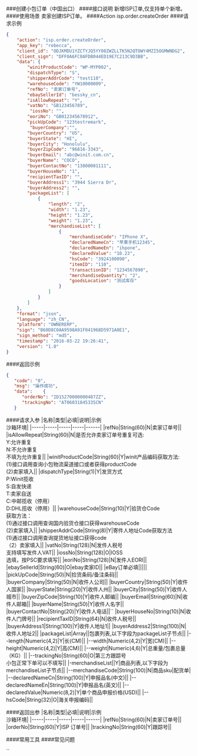 ###创建小包订单（中国出口）
####接口说明
新增ISP订单,仅支持单个新增。
####使用场景
卖家创建ISP订单。
####Action
isp.order.createOrder
####请求示例
```json
{
    "action": "isp.order.createOrder",
    "app_key": "rebecca",
    "client_id": "ODJKMDU1YZCTYJQ5YY00ZWZLLTK5N2QTOWY4MZI5OGMWNDG2",
    "client_sign": "DFF0A6FC0AFDB044ED19E7C213C9D3BB",
    "data": {
        "winitProductCode": "WP-MYP002",
        "dispatchType": "S",
        "shipperAddrCode": "test110",
        "warehouseCode": "YW10000009",
        "refNo": "卖家订单号",
        "ebaySellerId": "bessky_cn",
        "isAllowRepeat": "Y",
        "vatNo": "GB123456789",
         "iossNo": "",
        "eoriNo": "GB012345678912",
        "pickUpCode": "123testremark",
         "buyerCompany":"",
        "buyerCountry": "US",
        "buyerState": "HI",
        "buyerCity": "Honolulu",
        "buyerZipCode": "96816-3343",
        "buyerEmail": "abc@winit.com.cn",
        "buyerName": "COCO",
        "buyerContactNo": "13800001111",
        "buyerHouseNo": "1",
        "recipientTaxID": "",
        "buyerAddress1": "3944 Sierra Dr",
        "buyerAddress2": "",
        "packageList": [
            {
                "length": "2",
                "width": "1.23",
                "height": "1.23",
                "weight": "1.23",
                "merchandiseList": [
                    {
                        "merchandiseCode": "IPhone X",
                        "declaredNameCn": "苹果手机12345",
                        "declaredNameEn": "ihpone",
                        "declaredValue": "10.23",
                        "hsCode": "3924100090",
                        "itemID": "110",
                        "transactionID": "1234567890",
                        "merchandiseQuantity": "2",
                        "goodsLocation": "测试库存"
                    }
                ]
            }
        ]
    },
    "format": "json",
    "language": "zh_CN",
    "platform": "OWNERERP",
    "sign": "B60D8C0AA9598A91F041968D5971A0E1",
    "sign_method": "md5",
    "timestamp": "2016-03-22 19:26:41",
    "version": "1.0"
}
```
####返回示例
```json
{
   "code": "0",
   "msg": "操作成功",
   "data":    {
      "orderNo": "ID15270000000487ZZ",
      "trackingNo": "AT06031845335CN"
   }
```
####请求入参
|名称|类型|必填|说明|示例<br>沙箱环境|
|-----|-----|-----|-----|------|
|refNo|String(60)|N|卖家订单号||
|isAllowRepeat|String(60)|N|是否允许卖家订单号重复可选:<br>Y:允许重复<br>N:不允许重复<br>不填为允许重复||
|winitProductCode|String(60)|Y|winit产品编码获取方法:<br>(1)接口调用查询小包物流渠道接口或者获得productCode<br>(2)卖家填入||
|dispatchType|String(1)|Y|发货方式<br>P:Winit揽收<br>S:自发快递<br>T:卖家自送<br>C:中邮揽收（停用）<br>D:DHL揽收（停用）||
|warehouseCode|String(10)|Y|验货仓Code<br>获取方法：<br>(1)通过接口调用查询国内验货仓接口获得warehouseCode<br>(2)卖家填入||
|shipperAddrCode|String(8)|Y|寄件人地址Code获取方法<br>(1)通过接口调用查询提货地址接口获得code<br>（2）卖家填入||
|vatNo|String(128)|N|发件人税号<br>支持填写发件人VAT||
|iossNo|String(128)|O|IOSS<br>选填，按PSC要求填写||
|eoriNo|String(128)|N|发件人EORI||
|ebaySellerId|String(60)|O|ebay卖家ID||
|eBay订单必填|||||
|pickUpCode|String(50)|N|捡货条码/备注条码||
|buyerCompany|String(50)|N|收件人公司||
|buyerCountry|String(50)|Y|收件人国家||
|buyerState|String(20)|Y|收件人州||
|buyerCity|String(50)|Y|收件人城市||
|buyerZipCode|String(10)|Y|收件人邮编||
|buyerEmail|String(60)|N|收件人邮箱||
|buyerName|String(50)|Y|收件人名字||
|buyerContactNo|String(20)|Y|收件人电话||``
|buyerHouseNo|String(10)|N|收件人门牌号||
|recipientTaxID|String(64)|N|收件人税号||
|buyerAddress1|String(100)|Y|收件人地址1||
|buyerAddress2|String(100)|N|收件人地址2||
|packageList|Array||包裹列表,以下字段为packageList子节点||
|--length|Numeric(4,2)|Y|长(CM)||
|--width|Numeric(4,2)|Y|宽(CM)||
|--height|Numeric(4,2)|Y|高(CM)||
|--weight|Numeric(4,6)|Y|总重量/包裹总量（KG）||
|--trackingNo|String(60)|O|第三方跟踪号<br>小包正常下单可以不填写||
|-merchandiseList||Y|商品列表,以下字段为merchandiseList子节点||
|--merchandiseCode|String(100)|N|商品sku|配货单|
|--declaredNameCn|String(100)|Y|申报品名(中文)||
|--declaredNameEn|String(100)|Y|申报品名(英文)||
|--declaredValue|Numeric(8,2)|Y|单个商品申报价格(USD)||
|--hsCode|String(32)|O|海关申报编码||
                
####返回出参
|名称|类型|必填|说明|示例<br>沙箱环境|
|-----|-----|-----|-----|------|
|refNo|String(60)|N|卖家订单号||
|orderNo|String(60)|Y|ISP 订单号||
|trackingNo|String(60)|Y|跟踪号||
                
####常用工具
####常见问题

``
